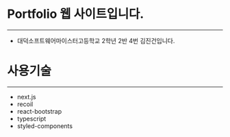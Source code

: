 # Portfolio 웹 사이트입니다.
---
 - 대덕소프트웨어마이스터고등학교 2학년 2반 4번 김진건입니다.
# 사용기술
---
 - next.js
 - recoil
 - react-bootstrap
 - typescript
 - styled-components
